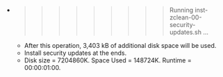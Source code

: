 * >>>>>>>>> Running inst-zclean-00-security-updates.sh ...
  * After this operation, 3,403 kB of additional disk space will be used.
  * Install security updates at the ends.
  * Disk size = 7204860K. Space Used = 148724K. Runtime = 00:00:01:00.

